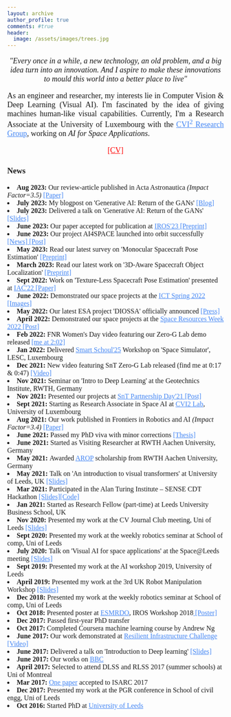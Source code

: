 ```yaml
---
layout: archive
author_profile: true
comments: #true
header:
  image: /assets/images/trees.jpg
---
```

<link rel="stylesheet" href="/assets/styles.css">

<!--------------------------------------------------------------------------------------------------------------------------->

<font face="Georgia" size="4">

<p align="center">
<i>"Every once in a while, a new technology, an old problem, and a big idea turn into an innovation. And I aspire to make these innovations to mould this world into a better place to live" </i>
</p>

<p align="justify">
As an engineer and researcher, my interests lie in Computer Vision & Deep Learning (Visual AI). I'm fascinated by the idea of giving machines human-like visual capabilities. Currently, I'm a Research Associate at the University of Luxembourg with the <a style="color: #4285F4" href="https://cvi2.uni.lu/" >CVI<sup>2</sup> Research Group</a>, working on <i>AI for Space Applications</i>.
</p>

<p align="center">
<a style="color: red" href="https://drive.google.com/file/d/1ZpyafZlDm7bYr8yknE3n23n99vUa1RQk/view?usp=sharing"> [CV] </a>
</p>

</font>

<!--------------------------------------------------------------------------------------------------------------------------->

<font face="Lucida Grande" size="3">
<p align="center">
<h3>News</h3>
<li><b>Aug 2023: </b> Our review-article published in Acta Astronautica <i>(Impact Factor=3.5)</i> <a style="color: #4285F4" href="https://www.sciencedirect.com/science/article/pii/S0094576523003995"> [Paper]</a></li> 
<li><b>July 2023: </b> My blogpost on 'Generative AI: Return of the GANs' <a style="color: #4285F4" href="https://leopauly.medium.com/generative-ai-return-of-the-gans-e73b83904bee"> [Blog]</a></li> 
<li><b>July 2023: </b> Delivered a talk on 'Generative AI: Return of the GANs' <a style="color: #4285F4" href="https://drive.google.com/file/d/1uEdgdoCA7Uk_v3RD9s2nFaO_7EEdcwC7/view"> [Slides]</a></li> 
<li><b>June 2023: </b> Our paper accepted for publication at <a style="color: #4285F4" href="https://ieee-iros.org/"> IROS'23</a><a style="color: #4285F4" href="https://arxiv.org/pdf/2303.02058.pdf"> [Preprint]</a></li> 
<li><b>June 2023: </b> Our project AI4SPACE launched into orbit successfully<a style="color: #4285F4" href="https://wwwen.uni.lu/snt/news_events/latest_news/ai4space_snt_launches_in_space_machine_learning_experiment"> [News]</a><a style="color: #4285F4" href="https://www.linkedin.com/feed/update/urn:li:activity:7074397648270630913/"> [Post]</a></li>
<li><b>May 2023: </b> Read our latest survey on 'Monocular Spacecraft Pose Estimation' <a style="color: #4285F4" href="https://arxiv.org/pdf/2305.07348.pdf"> [Preprint]</a></li> 
<li><b>March 2023: </b> Read our latest work on '3D-Aware Spacecraft Object Localization' <a style="color: #4285F4" href="https://arxiv.org/pdf/2303.02058.pdf"> [Preprint]</a></li> 
<li><b>Sept 2022: </b> Work on 'Texture-Less Spacecraft Pose Estimation' presented at <a style="color: #4285F4" href="https://iac2022.org/">IAC'22</a><a style="color: #4285F4" href="https://orbilu.uni.lu/handle/10993/52590"> [Paper]</a></li> 
<li><b>June 2022: </b> Demonstrated our space projects at the <a style="color: #4285F4" href="https://www.ictspring.com/programme/the-programme/">ICT Spring 2022</a><a style="color: #4285F4" href="https://drive.google.com/file/d/1V0Gj6XYzEV9ebkR1WzPO5Hkj6xh9kC2Y/view?usp=share_link
"> [Images]</a></li>  
<li><b>May 2022: </b> Our latest ESA project 'DIOSSA' officially announced <a style="color: #4285F4" href="https://chronicle.lu/category/space/40850-luxembourg-space-start-up-lmo-uni-lu-awarded-esa-luximpulse-contract"> [Press]</a></li>  
<li><b>April 2022: </b> Demonstrated our space projects at the <a style="color: #4285F4" href="https://www.spaceresourcesweek.lu/space-resources-week-2022-past-editions">Space Resources Week 2022</a><a style="color: #4285F4" href="https://www.linkedin.com/posts/leopauly_space-projects-space-activity-6927571695171993601-edJM?utm_source=share&utm_medium=member_desktop"> [Post]</a></li>  
<li><b>Feb 2022: </b> FNR Women's Day video featuring our Zero-G Lab demo released <a style="color: #4285F4" href="https://youtu.be/wPcktxAR5ew?t=122">[me at 2:02]</a></li>  
<li><b>Jan 2022: </b> Delivered <a style="color: #4285F4" href="https://smartschoul2025.uni.lu/news/"> Smart Schoul'25</a> Workshop on 'Space Simulator', LESC, Luxembourg </li> 
<li><b>Dec 2021: </b> New video featuring SnT Zero-G Lab released (find me at 0:17 & 0:47) <a style="color: #4285F4" href="https://youtu.be/kFhv9fGXk8w?t=18">[Video]</a></li>  
<li><b>Nov 2021: </b> Seminar on 'Intro to Deep Learning' at the Geotechnics Institute, RWTH, Germany </li>  
<li><b>Nov 2021: </b> Presented our projects at <a style="color: #4285F4" href="https://www.youtube.com/watch?v=oKoQnM7YT4M&ab_channel=UniversityofLuxembourg">SnT Partnership Day'21 </a><a style="color: #4285F4" href="https://www.linkedin.com/posts/leopauly_cvi2-space-technology-activity-6870761829287641088-IXpA?utm_source=share&utm_medium=member_desktop">[Post]</a></li>
<li><b>Sept 2021: </b> Starting as Research Associate in Space AI at <a style="color: #4285F4" href="https://cvi2.uni.lu/">CVI2 Lab</a>, University of Luxembourg </li>  
<li><b>Aug 2021: </b> Our work published in Frontiers in Robotics and AI <i>(Impact Factor=3.4)</i> <a style="color: #4285F4" href="https://www.frontiersin.org/articles/10.3389/frobt.2021.686368/full">[Paper]</a></li>  
<li><b>June 2021: </b> Passed my PhD viva with minor corrections <a style="color: #4285F4" href="https://etheses.whiterose.ac.uk/29169/">[Thesis]</a></li>  
<li><b>June 2021: </b>Started as Visiting Researcher at RWTH Aachen University, Germany </li>
<li><b>May 2021: </b>Awarded  <a style="color: #4285F4" href="https://www.rwth-aachen.de/cms/root/Studium/Im-Studium/Stipendien-Foerderung/~fhgwb/Advanced-Research-Opportunities-Program/lidx/1/#:~:text=The%20goal%20of%20the%20Advanced,and%20intercultural%20trainings%20at%20RWTH.">AROP</a> scholarship from RWTH Aachen University, Germany </li>
<li><b>May 2021: </b> Talk on 'An introduction to visual transformers' at University of Leeds, UK <a style="color: #4285F4" href="https://lnkd.in/eyQvb9U">[Slides]</a></li>
<li><b>Mar 2021: </b>  Participated in the Alan Turing Institute – SENSE CDT Hackathon <a style="color: #4285F4" href="https://lnkd.in/dtaBPwi">[Slides]</a><a style="color: #4285F4" href="https://lnkd.in/dzTryn8">[Code]</a></li>
<li><b>Jan 2021: </b> Started as Research Fellow (part-time) at Leeds University Business School, UK</li>
<li><b>Nov 2020: </b> Presented my work at the CV Journal Club meeting, Uni of Leeds <a style="color: #4285F4" href="https://drive.google.com/file/d/1xizv0G04Ej49LZDm29QCi_tGjbAyUxzx/view?usp=sharing">[Slides]</a></li>
<li><b>Sept 2020: </b> Presented my work at the weekly robotics seminar at School of comp, Uni of Leeds</li>
<li><b>July 2020: </b> Talk on 'Visual AI for space applications' at the Space@Leeds meeting <a style="color: #4285F4" href="https://www.slideshare.net/leopauly/space-ai-237076852">[Slides]</a></li>
<li><b>Sept 2019: </b> Presented my work at the AI workshop 2019, University of Leeds</li>
<li><b>April 2019: </b> Presented my work at the 3rd UK Robot Manipulation Workshop <a style="color: #4285F4" href="https://drive.google.com/file/d/1G7T1UMQ6JdxZx8iTElhD9psxCYky10Wf/view?usp=sharing">[Slides]</a></li>
<li><b>Dec 2018: </b> Presented my work at the weekly robotics seminar at School of comp, Uni of Leeds</li>
<li><b>Oct 2018: </b> Presented poster at <a style="color: #4285F4" href="https://sites.google.com/view/objmani/home?authuser=0">ESMRDO</a>, IROS Workshop 2018<a style="color: #4285F4" href="https://drive.google.com/file/d/1i6jnQp3I4pwxO1XzQCDXnVosrDbI17Ew/view?usp=sharing" > [Poster]</a></li>
<li><b>Dec 2017: </b> Passed first-year PhD transfer</li>
<li><b>Oct 2017: </b> Completed Coursera machine learning course by Andrew Ng</li>
<li><b>June 2017: </b>Our work demonstrated at <a style="color: #4285F4" href="http://selfrepairingcities.com/outputs/robots-resilient-infrastructure/">Resilient Infrastructure Challenge</a><a style="color: #4285F4" href="https://www.youtube.com/watch?v=c5fLRL_gbmw
"> [Video]</a></li>
<li><b>June 2017: </b>Delivered a talk on 'Introduction to Deep learning' <a style="color: #4285F4" href="https://www.slideshare.net/leopauly/introduction-to-deep-learning-77045231
">[Slides]</a></li>

<li><b>June 2017: </b>Our works on <a style="color: #4285F4" href="https://www.bbc.co.uk/programmes/b08w1gqq">BBC</a></li>
<li><b>April 2017: </b> Selected to attend DLSS and RLSS 2017 (summer schools) at Uni of Montreal</li>
<li><b>Mar 2017: </b><a style="color: #4285F4" href="https://core.ac.uk/download/pdf/96765657.pdf"> One paper</a> accepted to ISARC 2017</li>
<li><b>Dec 2017: </b> Presented my work at the PGR conference in School of civil engg, Uni of Leeds</li>
<li><b>Oct 2016: </b> Started PhD at <a style="color: #4285F4" href="https://www.leeds.ac.uk/">University of Leeds </a></li>

</p>
</font>

<!--------------------------------------------------------------------------------------------------------------------------->
